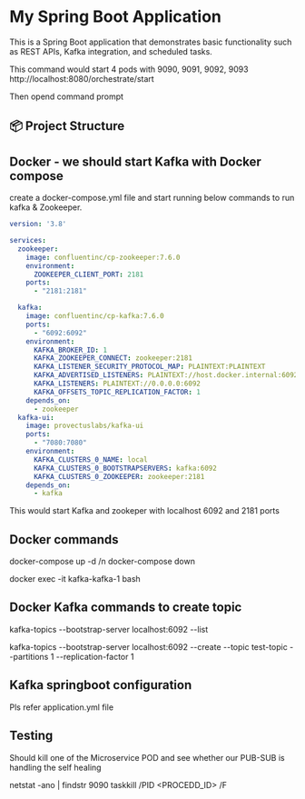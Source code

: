 # My Spring Boot Application

This is a Spring Boot application that demonstrates basic functionality such as REST APIs, Kafka integration, and scheduled tasks.

This command would start 4 pods with 9090, 9091, 9092, 9093
http://localhost:8080/orchestrate/start

Then opend command prompt

## 📦 Project Structure

## Docker - we should start Kafka with Docker compose

create a docker-compose.yml file and start running below commands to run kafka & Zookeeper.

```yaml
version: '3.8'

services:
  zookeeper:
    image: confluentinc/cp-zookeeper:7.6.0
    environment:
      ZOOKEEPER_CLIENT_PORT: 2181
    ports:
      - "2181:2181"

  kafka:
    image: confluentinc/cp-kafka:7.6.0
    ports:
      - "6092:6092"
    environment:
      KAFKA_BROKER_ID: 1
      KAFKA_ZOOKEEPER_CONNECT: zookeeper:2181
      KAFKA_LISTENER_SECURITY_PROTOCOL_MAP: PLAINTEXT:PLAINTEXT
      KAFKA_ADVERTISED_LISTENERS: PLAINTEXT://host.docker.internal:6092
      KAFKA_LISTENERS: PLAINTEXT://0.0.0.0:6092
      KAFKA_OFFSETS_TOPIC_REPLICATION_FACTOR: 1
    depends_on:
      - zookeeper
  kafka-ui:
    image: provectuslabs/kafka-ui
    ports:
      - "7080:7080"
    environment:
      KAFKA_CLUSTERS_0_NAME: local
      KAFKA_CLUSTERS_0_BOOTSTRAPSERVERS: kafka:6092
      KAFKA_CLUSTERS_0_ZOOKEEPER: zookeeper:2181
    depends_on:
      - kafka
```
This would start Kafka and zookeper with localhost 6092 and 2181 ports

## Docker commands

docker-compose up -d /n
docker-compose down 

docker exec -it kafka-kafka-1 bash

## Docker Kafka commands to create topic

kafka-topics --bootstrap-server localhost:6092 --list

kafka-topics --bootstrap-server localhost:6092 --create --topic test-topic --partitions 1 --replication-factor 1

## Kafka springboot configuration
Pls refer application.yml file

## Testing
Should kill one of the Microservice POD and see whether our PUB-SUB is handling the self healing

netstat -ano | findstr 9090
taskkill /PID <PROCEDD_ID> /F


